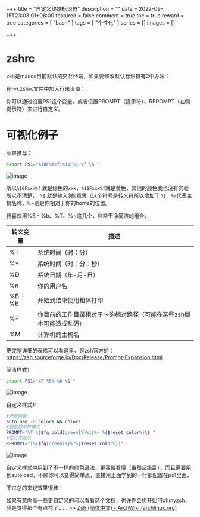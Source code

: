 +++
title = "自定义终端标识符"
description = ""
date = 2022-09-15T23:03:01+08:00
featured = false
comment = true
toc = true
reward = true
categories = [
  "bash"
]
tags = [
  "个性化"
]
series = []
images = []

+++

# zshrc

zsh是macos目前默认的交互终端，如果要修改默认标识符有2中办法：

在～/.zshrc文件中加入行来设置：

你可以通过设置PS1这个变量，或者设置PROMPT（提示符）、RPROMPT（右侧提示符）来进行自定义。

# 可视化例子

苹果推荐：

```sh
export PS1="%10F%m%f:%11F%1~%f \$ "
```

![image](https://image.baidu.com/search/down?url=https://tva1.sinaimg.cn/large/0083vuQJgy1h67plzn0rqj30bi02saa4.jpg)

所以`%10Fxxx%f` 就是绿色的`xxx`，`%11Fxxx%f`就是黄色，其他的颜色我也没有实验所以不清楚，` \$` 就是输入$的意思（这个符号是转义符所以增加了 `\`)，`%m`代表主机名称，`%～`则是你相对于你的home的位置。

我喜欢用%B - %b、%T、%~这几个，非常干净简洁的组合。

| 转义变量 | 描述                                                         |
| -------- | ------------------------------------------------------------ |
| %T       | 系统时间（时：分）                                           |
| %*       | 系统时间（时：分：秒）                                       |
| %D       | 系统日期（年-月-日）                                         |
| %n       | 你的用户名                                                   |
| %B - %b  | 开始到结束使用粗体打印                                       |
| %~       | 你目前的工作目录相对于～的相对路径（可能在某些zsh版本可能造成乱码） |
| %M       | 计算机的主机名                                               |

更完整详细的表格可以看这里，是zsh官方的：https://zsh.sourceforge.io/Doc/Release/Prompt-Expansion.html

简洁样式1:

```sh
export PS1="%T %B%~%b \$ "
```

![image](https://tvax3.sinaimg.cn/large/0083vuQJly1h67qc96kcoj30a403et8j.jpg)



自定义样式1:

```sh
#开启颜色
autoload -U colors && colors       
#配置提示符模式
PROMPT="%T %{$fg_bold[green]%}%1|%~ %{$reset_color%}\$ "        
#在行末显示
RPROMPT="[%{$fg[green]%}%?%{$reset_color%}]"
```

![image](https://image.baidu.com/search/down?url=https://tvax3.sinaimg.cn/large/0083vuQJly1h67qd8ra1kj30lc03mwee.jpg)

自定义样式中用到了不一样的颜色语法，更容易看懂（虽然超级乱），而且需要用到autoload，不顾你可以变得简单点，直接用上面学到的一行都配置在ps1里面。

不过总的来说效果很棒！

如果有意向高一些更自定义的可以看看这个文档，也许你会想开始用ohmyzsh，我是觉得那个有点花了…… >> [Zsh (简体中文) - ArchWiki (archlinux.org)](https://wiki.archlinux.org/title/Zsh_(简体中文)#.E5.BD.A9.E8.89.B2)
